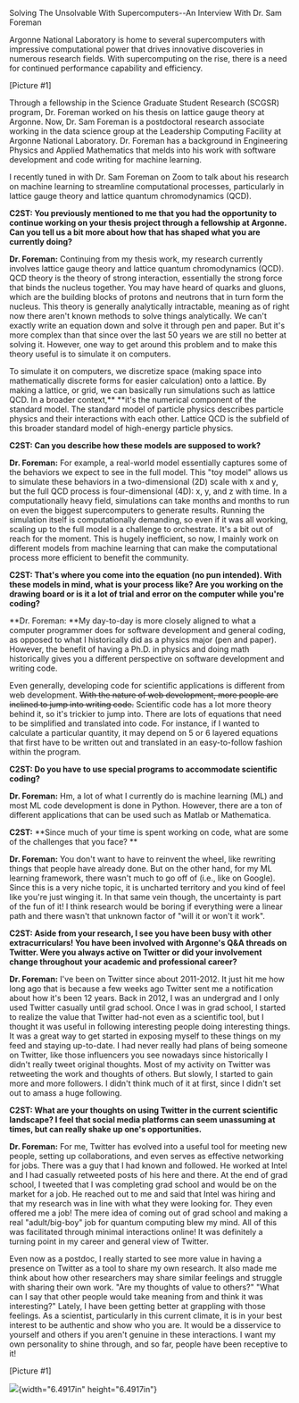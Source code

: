Solving The Unsolvable With Supercomputers--An Interview With Dr. Sam
Foreman

Argonne National Laboratory is home to several supercomputers with
impressive computational power that drives innovative discoveries in
numerous research fields. With supercomputing on the rise, there is a
need for continued performance capability and efficiency.

\[Picture #1\]

Through a fellowship in the Science Graduate Student Research (SCGSR)
program, Dr. Foreman worked on his thesis on lattice gauge theory at
Argonne. Now, Dr. Sam Foreman is a postdoctoral research associate
working in the data science group at the Leadership Computing Facility
at Argonne National Laboratory. Dr. Foreman has a background in
Engineering Physics and Applied Mathematics that melds into his work
with software development and code writing for machine learning.

I recently tuned in with Dr. Sam Foreman on Zoom to talk about his
research on machine learning to streamline computational processes,
particularly in lattice gauge theory and lattice quantum chromodynamics
(QCD).

**C2ST: You previously mentioned to me that you had the opportunity to
continue working on your thesis project through a fellowship at Argonne.
Can you tell us a bit more about how that has shaped what you are
currently doing?**

**Dr. Foreman:** Continuing from my thesis work, my research currently
involves lattice gauge theory and lattice quantum chromodynamics
(QCD). QCD theory is the theory of strong interaction, essentially
the strong force that binds the nucleus together. You may have heard of
quarks and gluons, which are the building blocks of protons and neutrons
that in turn form the nucleus. This theory is generally analytically
intractable, meaning as of right now there aren't known methods to solve
things analytically. We can't exactly write an equation down and solve
it through pen and paper. But it's more complex than that since over the
last 50 years we are still no better at solving it. However, one way to
get around this problem and to make this theory useful is to simulate it
on computers.

To simulate it on computers, we discretize space (making space into
mathematically discrete forms for easier calculation) onto a lattice. By
making a lattice, or grid, we can basically run simulations such as
lattice QCD. In a broader context,** **it's the numerical component of
the standard model. The standard model of particle physics describes
particle physics and their interactions with each other. Lattice QCD is
the subfield of this broader standard model of high-energy particle
physics.

**C2ST: Can you describe how these models are supposed to work?**

**Dr. Foreman:** For example, a real-world model essentially captures
some of the behaviors we expect to see in the full model. This "toy
model" allows us to simulate these behaviors in a two-dimensional (2D)
scale with x and y, but the full QCD process is four-dimensional (4D):
x, y, and z with time. In a computationally heavy field, simulations can
take months and months to run on even the biggest supercomputers to
generate results. Running the simulation itself is computationally
demanding, so even if it was all working, scaling up to the full model
is a challenge to orchestrate. It's a bit out of reach for the moment.
This is hugely inefficient, so now, I mainly work on different models
from machine learning that can make the computational process more
efficient to benefit the community.

**C2ST: That's where you come into the equation (no pun intended). With
these models in mind, what is your process like? Are you working on the
drawing board or is it a lot of trial and error on the computer while
you're coding?**

**Dr. Foreman: **My day-to-day is more closely aligned to what a
computer programmer does for software development and general coding, as
opposed to what I historically did as a physics major (pen and paper).
However, the benefit of having a Ph.D. in physics and doing math
historically gives you a different perspective on software development
and writing code.

Even generally, developing code for scientific applications is different
from web development. ~~With the nature of web development, more people
are inclined to jump into writing code.~~ Scientific code has a lot more
theory behind it, so it's trickier to jump into. There are lots of
equations that need to be simplified and translated into code. For
instance, if I wanted to calculate a particular quantity, it may depend
on 5 or 6 layered equations that first have to be written out and
translated in an easy-to-follow fashion within the program.

**C2ST: Do you have to use special programs to accommodate scientific
coding?**

**Dr. Foreman:** Hm, a lot of what I currently do is machine learning
(ML) and most ML code development is done in Python. However, there are
a ton of different applications that can be used such as Matlab or
Mathematica.

**C2ST:** **Since much of your time is spent working on code, what are
some of the challenges that you face? **

**Dr. Foreman:** You don't want to have to reinvent the wheel, like
rewriting things that people have already done. But on the other hand,
for my ML learning framework, there wasn't much to go off of (i.e., like
on Google). Since this is a very niche topic, it is uncharted territory
and you kind of feel like you're just winging it. In that same vein
though, the uncertainty is part of the fun of it! I think research would
be boring if everything were a linear path and there wasn't that unknown
factor of "will it or won't it work".

**C2ST: Aside from your research, I see you have been busy with other
extracurriculars! You have been involved with Argonne's Q&A threads on
Twitter. Were you always active on Twitter or did your involvement
change throughout your academic and professional career?**

**Dr. Foreman:** I've been on Twitter since about 2011-2012. It just hit
me how long ago that is because a few weeks ago Twitter sent me a
notification about how it's been 12 years. Back in 2012, I was an
undergrad and I only used Twitter casually until grad school. Once I was
in grad school, I started to realize the value that Twitter had-not even
as a scientific tool, but I thought it was useful in following
interesting people doing interesting things. It was a great way to get
started in exposing myself to these things on my feed and staying
up-to-date. I had never really had plans of being someone on Twitter,
like those influencers you see nowadays since historically I didn't
really tweet original thoughts. Most of my activity on Twitter was
retweeting the work and thoughts of others. But slowly, I started to
gain more and more followers. I didn't think much of it at first, since
I didn't set out to amass a huge following.

**C2ST: What are your thoughts on using Twitter in the current
scientific landscape? I feel that social media platforms can seem
unassuming at times, but can really shake up one's opportunities.**

**Dr. Foreman:** For me, Twitter has evolved into a useful tool for
meeting new people, setting up collaborations, and even serves as
effective networking for jobs. There was a guy that I had known and
followed. He worked at Intel and I had casually retweeted posts of his
here and there. At the end of grad school, I tweeted that I was
completing grad school and would be on the market for a job. He reached
out to me and said that Intel was hiring and that my research was in
line with what they were looking for. They even offered me a job! The
mere idea of coming out of grad school and making a real "adult/big-boy"
job for quantum computing blew my mind. All of this was facilitated
through minimal interactions online! It was definitely a turning point
in my career and general view of Twitter.

Even now as a postdoc, I really started to see more value in having a
presence on Twitter as a tool to share my own research. It also made me
think about how other researchers may share similar feelings and
struggle with sharing their own work. "Are my thoughts of value to
others?" "What can I say that other people would take meaning from and
think it was interesting?" Lately, I have been getting better at
grappling with those feelings. As a scientist, particularly in this
current climate, it is in your best interest to be authentic and show
who you are. It would be a disservice to yourself and others if you
aren't genuine in these interactions. I want my own personality to shine
through, and so far, people have been receptive to it!

\[Picture #1\]

![](Pictures/100000010000043800000438FEAE94CCBF30A089.png){width="6.4917in"
height="6.4917in"}
